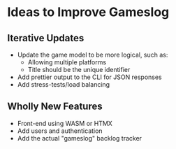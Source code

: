 # Ideas to Improve Gameslog

## Iterative Updates

* Update the game model to be more logical, such as:
  * Allowing multiple platforms
  * Title should be the unique identifier
* Add prettier output to the CLI for JSON responses
* Add stress-tests/load balancing

## Wholly New Features

* Front-end using WASM or HTMX
* Add users and authentication
* Add the actual "gameslog" backlog tracker

